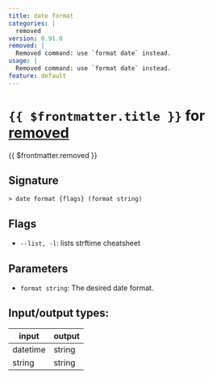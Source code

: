 ```yaml
---
title: date format
categories: |
  removed
version: 0.91.0
removed: |
  Removed command: use `format date` instead.
usage: |
  Removed command: use `format date` instead.
feature: default
---
```

<!-- This file is automatically generated. Please edit the command in https://github.com/nushell/nushell instead. -->

# `{{ $frontmatter.title }}` for [removed](/commands/categories/removed.md)

<div class='command-title'>{{ $frontmatter.removed }}</div>

## Signature

```> date format {flags} (format string)```

## Flags

 -  `--list, -l`: lists strftime cheatsheet

## Parameters

 -  `format string`: The desired date format.


## Input/output types:

| input    | output |
| -------- | ------ |
| datetime | string |
| string   | string |